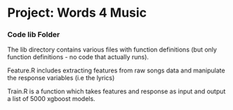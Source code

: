 # Project: Words 4 Music

### Code lib Folder

The lib directory contains various files with function definitions (but only function definitions - no code that actually runs).

Feature.R includes extracting features from raw songs data and manipulate the response variables (i.e the lyrics)

Train.R is a function which takes features and response as input and output a list of 5000 xgboost models.
